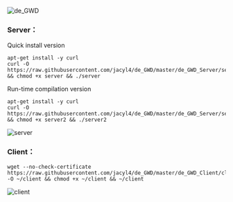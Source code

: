 ![de_GWD](https://i.loli.net/2019/05/08/5cd295163b73a.png)


### Server：
Quick install version
```
apt-get install -y curl
curl -O https://raw.githubusercontent.com/jacyl4/de_GWD/master/de_GWD_Server/server && chmod +x server && ./server
```

Run-time compilation version
```
apt-get install -y curl
curl -O https://raw.githubusercontent.com/jacyl4/de_GWD/master/de_GWD_Server/server2 && chmod +x server2 && ./server2
```

![server](https://i.loli.net/2019/05/31/5cf04ea75135163355.png)

### Client：
```
wget --no-check-certificate https://raw.githubusercontent.com/jacyl4/de_GWD/master/de_GWD_Client/client -O ~/client && chmod +x ~/client && ~/client
```
![client](https://i.loli.net/2019/05/31/5cf04ea736faf86947.png)


